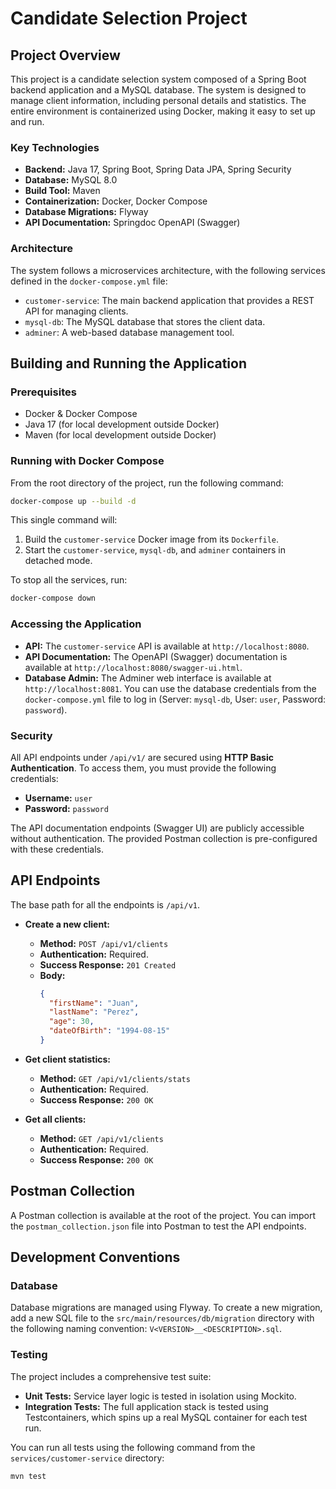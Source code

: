 # Candidate Selection Project

## Project Overview

This project is a candidate selection system composed of a Spring Boot backend application and a MySQL database. The system is designed to manage client information, including personal details and statistics. The entire environment is containerized using Docker, making it easy to set up and run.

### Key Technologies

* **Backend:** Java 17, Spring Boot, Spring Data JPA, Spring Security
* **Database:** MySQL 8.0
* **Build Tool:** Maven
* **Containerization:** Docker, Docker Compose
* **Database Migrations:** Flyway
* **API Documentation:** Springdoc OpenAPI (Swagger)

### Architecture

The system follows a microservices architecture, with the following services defined in the `docker-compose.yml` file:

* `customer-service`: The main backend application that provides a REST API for managing clients.
* `mysql-db`: The MySQL database that stores the client data.
* `adminer`: A web-based database management tool.

## Building and Running the Application

### Prerequisites

* Docker & Docker Compose
* Java 17 (for local development outside Docker)
* Maven (for local development outside Docker)

### Running with Docker Compose

From the root directory of the project, run the following command:

```bash
docker-compose up --build -d
```

This single command will:

1.  Build the `customer-service` Docker image from its `Dockerfile`.
2.  Start the `customer-service`, `mysql-db`, and `adminer` containers in detached mode.

To stop all the services, run:

```bash
docker-compose down
```

### Accessing the Application

* **API:** The `customer-service` API is available at `http://localhost:8080`.
* **API Documentation:** The OpenAPI (Swagger) documentation is available at `http://localhost:8080/swagger-ui.html`.
* **Database Admin:** The Adminer web interface is available at `http://localhost:8081`. You can use the database credentials from the `docker-compose.yml` file to log in (Server: `mysql-db`, User: `user`, Password: `password`).

### Security

All API endpoints under `/api/v1/` are secured using **HTTP Basic Authentication**. To access them, you must provide the following credentials:

* **Username:** `user`
* **Password:** `password`

The API documentation endpoints (Swagger UI) are publicly accessible without authentication. The provided Postman collection is pre-configured with these credentials.

## API Endpoints

The base path for all the endpoints is `/api/v1`.

* **Create a new client:**

    * **Method:** `POST /api/v1/clients`
    * **Authentication:** Required.
    * **Success Response:** `201 Created`
    * **Body:**
      ```json
      {
        "firstName": "Juan",
        "lastName": "Perez",
        "age": 30,
        "dateOfBirth": "1994-08-15"
      }
      ```

* **Get client statistics:**

    * **Method:** `GET /api/v1/clients/stats`
    * **Authentication:** Required.
    * **Success Response:** `200 OK`

* **Get all clients:**

    * **Method:** `GET /api/v1/clients`
    * **Authentication:** Required.
    * **Success Response:** `200 OK`

## Postman Collection

A Postman collection is available at the root of the project. You can import the `postman_collection.json` file into Postman to test the API endpoints.

## Development Conventions

### Database

Database migrations are managed using Flyway. To create a new migration, add a new SQL file to the `src/main/resources/db/migration` directory with the following naming convention: `V<VERSION>__<DESCRIPTION>.sql`.

### Testing

The project includes a comprehensive test suite:

* **Unit Tests:** Service layer logic is tested in isolation using Mockito.
* **Integration Tests:** The full application stack is tested using Testcontainers, which spins up a real MySQL container for each test run.

You can run all tests using the following command from the `services/customer-service` directory:

```bash
mvn test
```